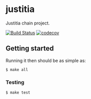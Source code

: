 # justitia

Justitia chain project.

[![Build Status](https://circleci.com/gh/DSiSc/justitia/tree/master.svg?style=shield)](https://circleci.com/gh/DSiSc/justitia/tree/master)
[![codecov](https://codecov.io/gh/DSiSc/justitia/branch/master/graph/badge.svg)](https://codecov.io/gh/DSiSc/justitia)

## Getting started

Running it then should be as simple as:

```
$ make all
```

### Testing

```
$ make test
```

